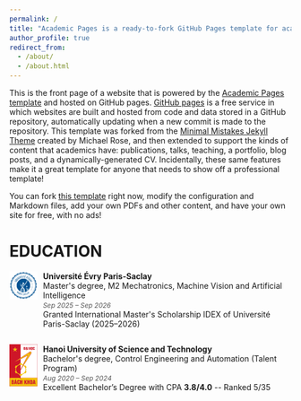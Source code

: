 ```yaml
---
permalink: /
title: "Academic Pages is a ready-to-fork GitHub Pages template for academic personal websites"
author_profile: true
redirect_from: 
  - /about/
  - /about.html
---
```


This is the front page of a website that is powered by the [Academic Pages template](https://github.com/academicpages/academicpages.github.io) and hosted on GitHub pages. [GitHub pages](https://pages.github.com) is a free service in which websites are built and hosted from code and data stored in a GitHub repository, automatically updating when a new commit is made to the repository. This template was forked from the [Minimal Mistakes Jekyll Theme](https://mmistakes.github.io/minimal-mistakes/) created by Michael Rose, and then extended to support the kinds of content that academics have: publications, talks, teaching, a portfolio, blog posts, and a dynamically-generated CV. Incidentally, these same features make it a great template for anyone that needs to show off a professional template!

 You can fork [this template](https://github.com/academicpages/academicpages.github.io) right now, modify the configuration and Markdown files, add your own PDFs and other content, and have your own site for free, with no ads!

EDUCATION
======
<div class="edu-entry">
  <img src="images/logo_ueve.png" alt="Université Évry Logo" style="width:50px; margin-right:10px;">
  <div>
    <strong>Université Évry Paris-Saclay</strong><br>
    Master's degree, M2 Mechatronics, Machine Vision and Artificial Intelligence<br>
    <em>Sep 2025 – Sep 2026</em><br>
    Granted International Master's Scholarship IDEX of Université Paris-Saclay (2025–2026)
  </div>
</div>

<div class="edu-entry">
  <img src="images/logo_hust.png" alt="HUST Logo" style="width:50px; margin-right:10px;">
  <div>
    <strong>Hanoi University of Science and Technology</strong><br>
    Bachelor's degree, Control Engineering and Automation (Talent Program)<br>
    <em>Aug 2020 – Sep 2024</em><br>
    Excellent Bachelor’s Degree with CPA <strong>3.8/4.0</strong> -- Ranked 5/35
  </div>
</div>



<style>
  .edu-entry {
    display: flex;
    align-items: flex-start;
    margin-bottom: 2em;
  }

  .edu-entry img {
    width: 50px;
    margin-right: 15px;
  }

  .edu-entry em {
    font-size: 0.85em;
    color: #555;
  }

  /* Mobile screens */
  @media (max-width: 600px) {
    .edu-entry {
      flex-direction: column;
      align-items: flex-start;
    }

    .edu-entry img {
      margin-bottom: 10px;
      margin-right: 0;
      width: 40px;
    }
  }
</style>